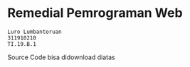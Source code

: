 # Remedial Pemrograman Web
```
Luro Lumbantoruan
311910210
TI.19.B.1
```

Source Code bisa didownload diatas
